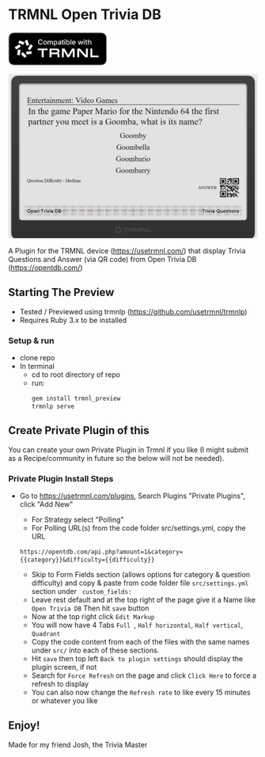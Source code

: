 # TRMNL Open Trivia DB

<img src="docs/trmnl-badge-compatible-with-dark.svg" alt="trmnl" width="200"/>

![Screenshot](docs/preview-trmnl-open-trivia-db.png)

A Plugin for the TRMNL device (https://usetrmnl.com/) that display Trivia Questions and Answer (via QR code) from Open Trivia DB (https://opentdb.com/)

## Starting The Preview

- Tested / Previewed using trmnlp (https://github.com/usetrmnl/trmnlp)
- Requires Ruby 3.x to be installed

### Setup & run

- clone repo
- In terminal
  - cd to root directory of repo
  - run:
    ```
    gem install trmnl_preview
    trmnlp serve
    ```

## Create Private Plugin of this

You can create your own Private Plugin in Trmnl if you like (I might submit as a Recipe/community in future so the below will not be needed).

### Private Plugin Install Steps

- Go to https://usetrmnl.com/plugins, Search Plugins "Private Plugins", click "Add New"

  - For Strategy select "Polling"
  - For Polling URL(s) from the code folder src/settings.yml, copy the URL

  ```text
  https://opentdb.com/api.php?amount=1&category={{category}}&difficulty={{difficulty}}

  ```

  - Skip to Form Fields section (allows options for category & question difficulty) and copy & paste from code folder file `src/settings.yml` section under
    ` custom_fields:`
  - Leave rest default and at the top right of the page give it a Name like
    `Open Trivia DB`
    Then hit `save` button
  - Now at the top right click
    `Edit Markup`
  - You will now have 4 Tabs `Full `, `Half horizontal`, `Half vertical`, `Quadrant`
  - Copy the code content from each of the files with the same names under `src/` into each of these sections.
  - Hit `save` then top left `Back to plugin settings` should display the plugin screen, if not
  - Search for `Force Refresh` on the page and click `Click Here` to force a refresh to display
  - You can also now change the `Refresh rate` to like every 15 minutes or whatever you like

## Enjoy!

Made for my friend Josh, the Trivia Master

